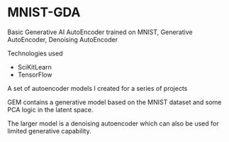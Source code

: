 # MNIST-GDA
Basic Generative AI
AutoEncoder trained on MNIST, Generative AutoEncoder, Denoising AutoEncoder

Technologies used
* SciKitLearn
* TensorFlow

A set of autoencoder models I created for a series of projects

GEM contains a generative model based on the MNIST dataset and some PCA logic in the latent space.

The larger model is a denoising autoencoder which can also be used for limited generative capability.
